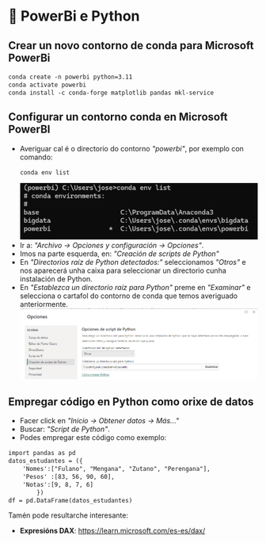 # 🧐 PowerBi e Python

## Crear un novo contorno de conda para Microsoft PowerBi

~~~~
conda create -n powerbi python=3.11
conda activate powerbi
conda install -c conda-forge matplotlib pandas mkl-service
~~~~

## Configurar un contorno conda en Microsoft PowerBI

  - Averiguar cal é o directorio do contorno *"powerbi"*, por exemplo con comando:
    ~~~~
    conda env list
    ~~~~
    ![Contornos conda](images/powerbi/contornos-conda.png "Averiguando a ruta dos contornos conda instalados no noso sistema")
  - Ir a: *"Archivo -> Opciones y configuración -> Opciones"*.
  - Imos na parte esquerda, en: *"Creación de scripts de Python"*
  - En *"Directorios raíz de Python detectados:"* seleccionamos *"Otros"* e nos aparecerá unha caixa para seleccionar un directorio cunha instalación de Python.
  - En *"Establezca un directorio raíz para Python"* preme en *"Examinar"* e selecciona o cartafol do contorno de conda que temos averiguado anteriormente.
    ![Power BI selección de instalación de Python](images/powerbi/seleccionar-contorno-conda-en-powerbi.png "Power BI selección de instalación de Python")

## Empregar código en Python como orixe de datos

  - Facer click en *"Inicio -> Obtener datos -> Más..."*
  - Buscar: *"Script de Python"*.
  - Podes empregar este código como exemplo:

~~~~
import pandas as pd
datos_estudantes = ({
    'Nomes':["Fulano", "Mengana", "Zutano", "Perengana"],
    'Pesos' :[83, 56, 90, 60],
    'Notas':[9, 8, 7, 6]
        })
df = pd.DataFrame(datos_estudantes)
~~~~

Tamén pode resultarche interesante:

  - **Expresións DAX**: <https://learn.microsoft.com/es-es/dax/>
